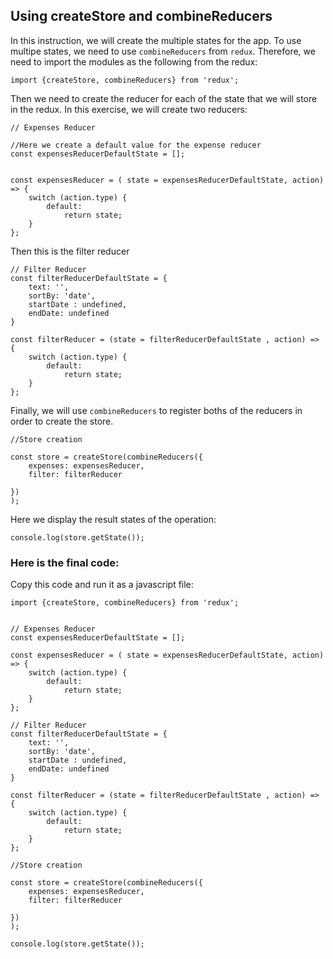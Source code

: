 ## Using createStore and combineReducers


In this instruction, we will create the multiple states for the app.
To use multipe states, we need to use `combineReducers` from `redux`. 
Therefore, we need to import the modules as the following from the redux:

```
import {createStore, combineReducers} from 'redux';
```

Then we need to create the reducer for each of the state that we will 
store in the redux. In this exercise, we will create two reducers:

```
// Expenses Reducer

//Here we create a default value for the expense reducer
const expensesReducerDefaultState = [];


const expensesReducer = ( state = expensesReducerDefaultState, action) => {
    switch (action.type) {
        default:
            return state;
    }
};
```

Then this is the filter reducer

```
// Filter Reducer
const filterReducerDefaultState = {
    text: '',
    sortBy: 'date',
    startDate : undefined,
    endDate: undefined
}

const filterReducer = (state = filterReducerDefaultState , action) => {
    switch (action.type) {
        default: 
            return state;
    }
};
```

Finally, we will use `combineReducers` to register boths of the reducers in order to create the store.

```
//Store creation

const store = createStore(combineReducers({
    expenses: expensesReducer,
    filter: filterReducer

})
);
```

Here we display the result states of the operation:

```
console.log(store.getState());
```

### Here is the final code: 

Copy this code and run it as a javascript file:

```
import {createStore, combineReducers} from 'redux';


// Expenses Reducer
const expensesReducerDefaultState = [];

const expensesReducer = ( state = expensesReducerDefaultState, action) => {
    switch (action.type) {
        default:
            return state;
    }
};

// Filter Reducer
const filterReducerDefaultState = {
    text: '',
    sortBy: 'date',
    startDate : undefined,
    endDate: undefined
}

const filterReducer = (state = filterReducerDefaultState , action) => {
    switch (action.type) {
        default: 
            return state;
    }
};

//Store creation

const store = createStore(combineReducers({
    expenses: expensesReducer,
    filter: filterReducer

})
);

console.log(store.getState());
```